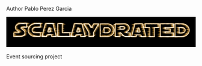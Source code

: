 Author  Pablo Perez Garcia 

![My image](app/resources/img/Scalaydrated.png)

Event sourcing project 